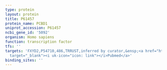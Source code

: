 ```yaml
---
type: protein
layout: protein
title: P61457
protein_name: PCBD1
uniprot_accession: P61457
ncbi_gene_id: '5092'
organism: Homo sapiens
function: transcription factor
tfs: ''
targets: 'FXYD2,P54710,486,TRRUST,inferred by curator,&ensp;<a href="https://www.ncbi.nlm.nih.gov/pubmed/?term=24204001%5Buid%5D"
  target="_blank"><i uk-icon="icon: link"></i>Pubmed</a>'
binding_sites: ''
---
```

